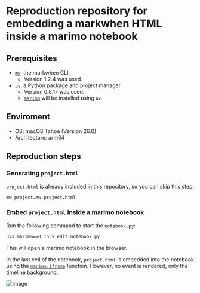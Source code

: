 # Reproduction repository for embedding a markwhen HTML inside a marimo notebook

## Prerequisites

- [`mw`](https://github.com/mark-when/mw), the markwhen CLI:
  - Version 1.2.4 was used.
- [`uv`](https://docs.astral.sh/uv/), a Python package and project manager
  - Version 0.8.17 was used.
  - [`marimo`](https://marimo.io/) will be installed using `uv`

## Enviroment

- OS: macOS Tahoe (Version 26.0)
- Architecture: arm64

## Reproduction steps

### Generating `project.html`

`project.html` is already included in this repository, so you can skip this step.

```bash
mw project.mw project.html
```

### Embed `project.html` inside a marimo notebook

Run the following command to start the `notebook.py`:

```bash
uvx marimo==0.15.5 edit notebook.py
```

This will open a marimo notebook in the browser.

In the last cell of the notebook, `project.html` is embedded into the notebook using the [`marimo.iframe`](https://docs.marimo.io/api/html/#marimo.iframe) function.
However, no event is rendered, only the timeline background.

![Image](https://github.com/user-attachments/assets/9a45e844-2aee-4d01-b1ab-46e9eba63a01)
